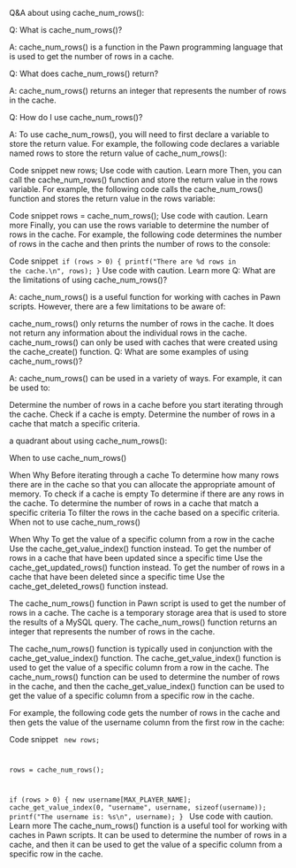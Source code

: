 


Q&A about using cache_num_rows():

Q: What is cache_num_rows()?

A: cache_num_rows() is a function in the Pawn programming language that is used to get the number of rows in a cache.

Q: What does cache_num_rows() return?

A: cache_num_rows() returns an integer that represents the number of rows in the cache.

Q: How do I use cache_num_rows()?

A: To use cache_num_rows(), you will need to first declare a variable to store the return value. For example, the following code declares a variable named rows to store the return value of cache_num_rows():

Code snippet
new rows;
Use code with caution. Learn more
Then, you can call the cache_num_rows() function and store the return value in the rows variable. For example, the following code calls the cache_num_rows() function and stores the return value in the rows variable:

Code snippet
rows = cache_num_rows();
Use code with caution. Learn more
Finally, you can use the rows variable to determine the number of rows in the cache. For example, the following code determines the number of rows in the cache and then prints the number of rows to the console:

Code snippet<code>
if (rows > 0) {
  printf("There are %d rows in the cache.\n", rows);
}</code>
Use code with caution. Learn more
Q: What are the limitations of using cache_num_rows()?

A: cache_num_rows() is a useful function for working with caches in Pawn scripts. However, there are a few limitations to be aware of:

cache_num_rows() only returns the number of rows in the cache. It does not return any information about the individual rows in the cache.
cache_num_rows() can only be used with caches that were created using the cache_create() function.
Q: What are some examples of using cache_num_rows()?

A: cache_num_rows() can be used in a variety of ways. For example, it can be used to:

Determine the number of rows in a cache before you start iterating through the cache.
Check if a cache is empty.
Determine the number of rows in a cache that match a specific criteria.





 a quadrant about using cache_num_rows():

When to use cache_num_rows()

When	Why
Before iterating through a cache	To determine how many rows there are in the cache so that you can allocate the appropriate amount of memory.
To check if a cache is empty	To determine if there are any rows in the cache.
To determine the number of rows in a cache that match a specific criteria	To filter the rows in the cache based on a specific criteria.
When not to use cache_num_rows()

When	Why
To get the value of a specific column from a row in the cache	Use the cache_get_value_index() function instead.
To get the number of rows in a cache that have been updated since a specific time	Use the cache_get_updated_rows() function instead.
To get the number of rows in a cache that have been deleted since a specific time	Use the cache_get_deleted_rows() function instead.







The cache_num_rows() function in Pawn script is used to get the number of rows in a cache. The cache is a temporary storage area that is used to store the results of a MySQL query. The cache_num_rows() function returns an integer that represents the number of rows in the cache.

The cache_num_rows() function is typically used in conjunction with the cache_get_value_index() function. The cache_get_value_index() function is used to get the value of a specific column from a row in the cache. The cache_num_rows() function can be used to determine the number of rows in the cache, and then the cache_get_value_index() function can be used to get the value of a specific column from a specific row in the cache.

For example, the following code gets the number of rows in the cache and then gets the value of the username column from the first row in the cache:

Code snippet
<code>
new rows;

rows = cache_num_rows();

if (rows > 0) {
  new username[MAX_PLAYER_NAME];
  cache_get_value_index(0, "username", username, sizeof(username));
  printf("The username is: %s\n", username);
}
</code>
Use code with caution. Learn more
The cache_num_rows() function is a useful tool for working with caches in Pawn scripts. It can be used to determine the number of rows in a cache, and then it can be used to get the value of a specific column from a specific row in the cache.
